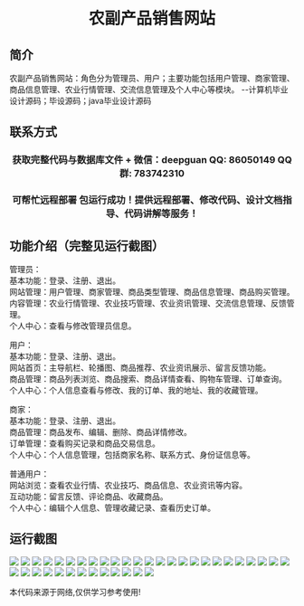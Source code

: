 <p><h1 align="center">农副产品销售网站</h1></p>

## 简介
农副产品销售网站：角色分为管理员、用户；主要功能包括用户管理、商家管理、商品信息管理、农业行情管理、交流信息管理及个人中心等模块。    --计算机毕业设计源码；毕设源码；java毕业设计源码


## 联系方式
<p><h3 align="center">获取完整代码与数据库文件 + 微信：deepguan QQ: 86050149 QQ群: 783742310</h3></p>
<p><h3 align="center">可帮忙远程部署 包运行成功！提供远程部署、修改代码、设计文档指导、代码讲解等服务！</h3></p>

## 功能介绍（完整见运行截图）
管理员：  
基本功能：登录、注册、退出。  
网站管理：用户管理、商家管理、商品类型管理、商品信息管理、商品购买管理。  
内容管理：农业行情管理、农业技巧管理、农业资讯管理、交流信息管理、反馈管理。  
个人中心：查看与修改管理员信息。  

用户：  
基本功能：登录、注册、退出。  
网站首页：主导航栏、轮播图、商品推荐、农业资讯展示、留言反馈功能。  
商品管理：商品列表浏览、商品搜索、商品详情查看、购物车管理、订单查询。  
个人中心：个人信息查看与修改、我的订单、我的地址、我的收藏管理。  

商家：  
基本功能：登录、注册、退出。  
商品管理：商品发布、编辑、删除、商品详情修改。  
订单管理：查看购买记录和商品交易信息。  
个人中心：个人信息管理，包括商家名称、联系方式、身份证信息等。  

普通用户：  
网站浏览：查看农业行情、农业技巧、商品信息、农业资讯等内容。  
互动功能：留言反馈、评论商品、收藏商品。  
个人中心：编辑个人信息、管理收藏记录、查看历史订单。


## 运行截图
![](https://bs-1329754181.cos.ap-shanghai.myqcloud.com/ssm/AgriculturalProductsSalesWebsite/img/001.jpg)
![](https://bs-1329754181.cos.ap-shanghai.myqcloud.com/ssm/AgriculturalProductsSalesWebsite/img/002.jpg)
![](https://bs-1329754181.cos.ap-shanghai.myqcloud.com/ssm/AgriculturalProductsSalesWebsite/img/003.jpg)
![](https://bs-1329754181.cos.ap-shanghai.myqcloud.com/ssm/AgriculturalProductsSalesWebsite/img/004.jpg)
![](https://bs-1329754181.cos.ap-shanghai.myqcloud.com/ssm/AgriculturalProductsSalesWebsite/img/005.jpg)
![](https://bs-1329754181.cos.ap-shanghai.myqcloud.com/ssm/AgriculturalProductsSalesWebsite/img/006.jpg)
![](https://bs-1329754181.cos.ap-shanghai.myqcloud.com/ssm/AgriculturalProductsSalesWebsite/img/007.jpg)
![](https://bs-1329754181.cos.ap-shanghai.myqcloud.com/ssm/AgriculturalProductsSalesWebsite/img/008.jpg)
![](https://bs-1329754181.cos.ap-shanghai.myqcloud.com/ssm/AgriculturalProductsSalesWebsite/img/009.jpg)
![](https://bs-1329754181.cos.ap-shanghai.myqcloud.com/ssm/AgriculturalProductsSalesWebsite/img/010.jpg)
![](https://bs-1329754181.cos.ap-shanghai.myqcloud.com/ssm/AgriculturalProductsSalesWebsite/img/011.jpg)
![](https://bs-1329754181.cos.ap-shanghai.myqcloud.com/ssm/AgriculturalProductsSalesWebsite/img/012.jpg)
![](https://bs-1329754181.cos.ap-shanghai.myqcloud.com/ssm/AgriculturalProductsSalesWebsite/img/013.jpg)
![](https://bs-1329754181.cos.ap-shanghai.myqcloud.com/ssm/AgriculturalProductsSalesWebsite/img/014.jpg)
![](https://bs-1329754181.cos.ap-shanghai.myqcloud.com/ssm/AgriculturalProductsSalesWebsite/img/015.jpg)
![](https://bs-1329754181.cos.ap-shanghai.myqcloud.com/ssm/AgriculturalProductsSalesWebsite/img/016.jpg)
![](https://bs-1329754181.cos.ap-shanghai.myqcloud.com/ssm/AgriculturalProductsSalesWebsite/img/017.jpg)
![](https://bs-1329754181.cos.ap-shanghai.myqcloud.com/ssm/AgriculturalProductsSalesWebsite/img/018.jpg)
![](https://bs-1329754181.cos.ap-shanghai.myqcloud.com/ssm/AgriculturalProductsSalesWebsite/img/019.jpg)
![](https://bs-1329754181.cos.ap-shanghai.myqcloud.com/ssm/AgriculturalProductsSalesWebsite/img/020.jpg)
![](https://bs-1329754181.cos.ap-shanghai.myqcloud.com/ssm/AgriculturalProductsSalesWebsite/img/021.jpg)
![](https://bs-1329754181.cos.ap-shanghai.myqcloud.com/ssm/AgriculturalProductsSalesWebsite/img/022.jpg)
![](https://bs-1329754181.cos.ap-shanghai.myqcloud.com/ssm/AgriculturalProductsSalesWebsite/img/023.jpg)
![](https://bs-1329754181.cos.ap-shanghai.myqcloud.com/ssm/AgriculturalProductsSalesWebsite/img/024.jpg)
![](https://bs-1329754181.cos.ap-shanghai.myqcloud.com/ssm/AgriculturalProductsSalesWebsite/img/025.jpg)
![](https://bs-1329754181.cos.ap-shanghai.myqcloud.com/ssm/AgriculturalProductsSalesWebsite/img/026.jpg)
![](https://bs-1329754181.cos.ap-shanghai.myqcloud.com/ssm/AgriculturalProductsSalesWebsite/img/027.jpg)
![](https://bs-1329754181.cos.ap-shanghai.myqcloud.com/ssm/AgriculturalProductsSalesWebsite/img/028.jpg)
![](https://bs-1329754181.cos.ap-shanghai.myqcloud.com/ssm/AgriculturalProductsSalesWebsite/img/029.jpg)
![](https://bs-1329754181.cos.ap-shanghai.myqcloud.com/ssm/AgriculturalProductsSalesWebsite/img/030.jpg)
![](https://bs-1329754181.cos.ap-shanghai.myqcloud.com/ssm/AgriculturalProductsSalesWebsite/img/031.jpg)
![](https://bs-1329754181.cos.ap-shanghai.myqcloud.com/ssm/AgriculturalProductsSalesWebsite/img/032.jpg)
![](https://bs-1329754181.cos.ap-shanghai.myqcloud.com/ssm/AgriculturalProductsSalesWebsite/img/033.jpg)
![](https://bs-1329754181.cos.ap-shanghai.myqcloud.com/ssm/AgriculturalProductsSalesWebsite/img/034.jpg)
![](https://bs-1329754181.cos.ap-shanghai.myqcloud.com/ssm/AgriculturalProductsSalesWebsite/img/035.jpg)
![](https://bs-1329754181.cos.ap-shanghai.myqcloud.com/ssm/AgriculturalProductsSalesWebsite/img/036.jpg)
![](https://bs-1329754181.cos.ap-shanghai.myqcloud.com/ssm/AgriculturalProductsSalesWebsite/img/037.jpg)
![](https://bs-1329754181.cos.ap-shanghai.myqcloud.com/ssm/AgriculturalProductsSalesWebsite/img/038.jpg)

<p>本代码来源于网络,仅供学习参考使用!</p>
